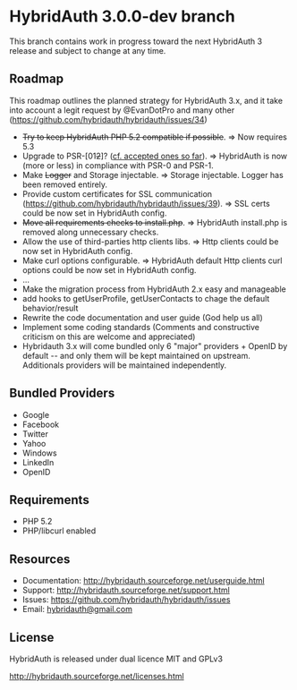 # HybridAuth 3.0.0-dev branch

This branch contains work in progress toward the next HybridAuth 3 release and subject to change at any time.

Roadmap
-------
This roadmap outlines the planned strategy for HybridAuth 3.x, and it take into account a legit request by @EvanDotPro and many other (https://github.com/hybridauth/hybridauth/issues/34) 

* <del>Try to keep HybridAuth PHP 5.2 compatible if possible</del>. => Now requires 5.3 
* Upgrade to PSR-[01<del>2</del>]? ([cf. accepted ones so far](https://github.com/php-fig/fig-standards/tree/master/accepted)). => HybridAuth is now (more or less) in compliance with PSR-0 and PSR-1.
* Make <del>Logger</del> and Storage injectable. => Storage injectable. Logger has been removed entirely.
* Provide custom certificates for SSL communication (https://github.com/hybridauth/hybridauth/issues/39). => SSL certs could be now set in HybridAuth config.
* <del>Move all requirements checks to install.php</del>. => HybridAuth install.php is removed along unnecessary checks. 
* Allow the use of third-parties http clients libs. => Http clients could be now set in HybridAuth config.
* Make curl options configurable. => HybridAuth default Http clients curl options could be now set in HybridAuth config.
* ...
* Make the migration process from HybridAuth 2.x easy and manageable
* add hooks to getUserProfile, getUserContacts to chage the default behavior/result
* Rewrite the code documentation and user guide (God help us all)
* Implement some coding standards (Comments and constructive criticism on this are welcome and appreciated) 
* Hybridauth 3.x will come bundled only 6 "major" providers + OpenID by default -- and only them will be kept maintained on upstream. Additionals providers will be maintained independently.

Bundled Providers
-----------------
* Google
* Facebook
* Twitter
* Yahoo
* Windows
* LinkedIn
* OpenID

Requirements
------------
* PHP 5.2
* PHP/libcurl enabled

Resources
---------
* Documentation: http://hybridauth.sourceforge.net/userguide.html
* Support: http://hybridauth.sourceforge.net/support.html
* Issues: https://github.com/hybridauth/hybridauth/issues
* Email: hybridauth@gmail.com

License
-------
HybridAuth is released under dual licence MIT and GPLv3

http://hybridauth.sourceforge.net/licenses.html
